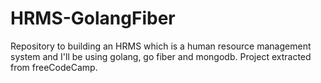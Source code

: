 # HRMS-GolangFiber
Repository to building an HRMS which is a human resource management system and I'll be using golang, go fiber and mongodb. Project extracted from freeCodeCamp.
